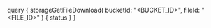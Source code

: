 query {
    storageGetFileDownload(
        bucketId: "<BUCKET_ID>",
        fileId: "<FILE_ID>"
    ) {
        status
    }
}
